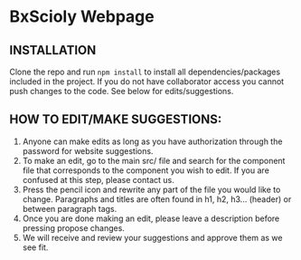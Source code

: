# BxScioly Webpage

## INSTALLATION ##
Clone the repo and run `npm install` to install all dependencies/packages included in the project. If you do not have collaborator access you cannot push changes to the code. See below for edits/suggestions.


## HOW TO EDIT/MAKE SUGGESTIONS: ##
1. Anyone can make edits as long as you have authorization through the password for website suggestions. 
2. To make an edit, go to the main src/ file and search for the component file that corresponds to the component you wish to edit. If you are confused at this step, please contact us.
3. Press the pencil icon and rewrite any part of the file you would like to change. Paragraphs and titles are often found in h1, h2, h3... (header) or between paragraph tags.
4. Once you are done making an edit, please leave a description before pressing propose changes.
5. We will receive and review your suggestions and approve them as we see fit.
